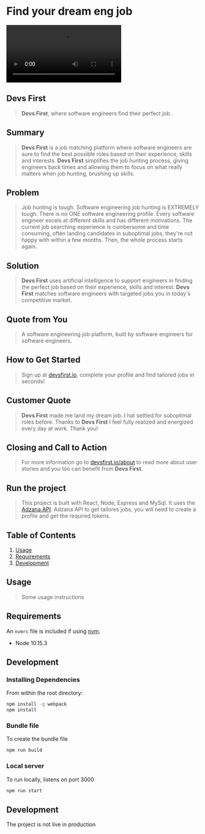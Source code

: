 # Find your dream eng job #

![alt text](https://github.com/mbesio/dev-first/blob/master/devfirst.mp4 "Devs First app")

## Devs First ##
  > __Devs First__, where software engineers find their perfect job .

## Summary ##
  > __Devs First__ is a job matching platform where software engineers are sure to find the best possible roles based on their experience, skills and interests. __Devs First__ simplifies the job hunting process, giving engineers back times and allowing them to focus on what really matters when job hunting, brushing up skills.

## Problem ##
  > Job hunting is tough. Software engineering job hunting is EXTREMELY tough. There is no ONE software engineering profile. Every software engineer excels at different skills and has different motivations.
  > The current job searching experience is cumbersome and time consuming, often landing candidates in suboptimal jobs, they're not happy with within a few months. Then, the whole process starts again.


## Solution ##
  > __Devs First__ uses artificial intelligence to support engineers in finding the perfect job based on their experience, skills and interest. __Devs First__ matches software engineers with targeted jobs you in today's competitive market.

## Quote from You ##
  > A software engineering job platform, built by software engineers for software engineers.

## How to Get Started ##
  > Sign up at [devsfirst.io](devsfirst.io), complete your profile and find tailored jobs in seconds!

## Customer Quote ##
  > __Devs First__ made me land my dream job. I hat settled for suboptimal roles before. Thanks to __Devs First__ I feel fully realized and energized every day at work. Thank you!

## Closing and Call to Action ##
  > For more information go to [devsfirst.io/about](devsfirst.io/about) to read more about user stories and you too can benefit from __Devs First__.



## Run the project ##

> This project is built with React, Node, Express and MySql. It uses the [Adzana API](https://developer.adzuna.com/). Adzana API to get tailores jobs, you will need to create a profile and get the required tokens.

## Table of Contents

1. [Usage](#Usage)
1. [Requirements](#requirements)
1. [Development](#development)

## Usage

> Some usage instructions

## Requirements

An `nvmrc` file is included if using [nvm](https://github.com/creationix/nvm).

- Node 10.15.3

## Development

### Installing Dependencies

From within the root directory:

```sh
npm install -g webpack
npm install
```
### Bundle file

To create the bundle file
```sh
npm run build
```
### Local server

To run locally, listens on port 3000
```sh
npm run start
```

## Development

The project is not live in production